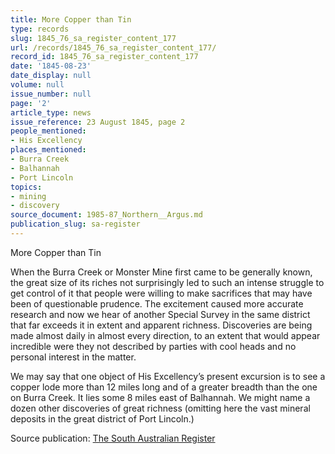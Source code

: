 ```yaml
---
title: More Copper than Tin
type: records
slug: 1845_76_sa_register_content_177
url: /records/1845_76_sa_register_content_177/
record_id: 1845_76_sa_register_content_177
date: '1845-08-23'
date_display: null
volume: null
issue_number: null
page: '2'
article_type: news
issue_reference: 23 August 1845, page 2
people_mentioned:
- His Excellency
places_mentioned:
- Burra Creek
- Balhannah
- Port Lincoln
topics:
- mining
- discovery
source_document: 1985-87_Northern__Argus.md
publication_slug: sa-register
---
```


More Copper than Tin

When the Burra Creek or Monster Mine first came to be generally known, the great size of its riches not surprisingly led to such an intense struggle to get control of it that people were willing to make sacrifices that may have been of questionable prudence.  The excitement caused more accurate research and now we hear of another Special Survey in the same district that far exceeds it in extent and apparent richness.  Discoveries are being made almost daily in almost every direction, to an extent that would appear incredible were they not described by parties with cool heads and no personal interest in the matter.

We may say that one object of His Excellency’s present excursion is to see a copper lode more than 12 miles long and of a greater breadth than the one on Burra Creek.  It lies some 8 miles east of Balhannah.  We might name a dozen other discoveries of great richness (omitting here the vast mineral deposits in the great district of Port Lincoln.)

Source publication: [The South Australian Register](/publications/sa-register/)
